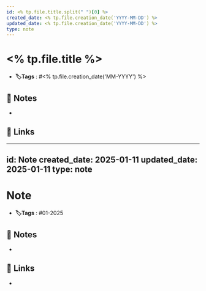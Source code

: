 ```yaml
---
id: <% tp.file.title.split(" ")[0] %>
created_date: <% tp.file.creation_date('YYYY-MM-DD') %>
updated_date: <% tp.file.creation_date('YYYY-MM-DD') %>
type: note
---
```


#  <% tp.file.title %>
- **🏷️Tags** :  #<% tp.file.creation_date('MM-YYYY') %> 
[ ](#anki-card)
## 📝 Notes
- 
## 🔗 Links
- ---
id: Note
created_date: 2025-01-11
updated_date: 2025-01-11
type: note
---

#  Note
- **🏷️Tags** :  #01-2025 
[ ](#anki-card)
## 📝 Notes
- 
## 🔗 Links
- 